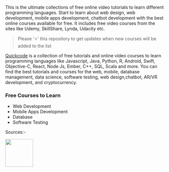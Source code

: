 This is the ultimate collections of free online video tutorials to learn different programming languages. Start to learn about web design, web development, mobile apps development, chatbot development with the best online courses available for free. It includes free video courses from the sites like Udemy, SkillShare, Lynda, Udacity etc.

>  Please '⭐' this repository to get updates when new courses will be added to the list


[Quickcode](http://www.quickcode.co) is a collection of free tutorials and online video courses to learn programming languages like Javascript, Java, Python, R, Android, Swift, Objective-C, React, Node Js, Ember, C++, SQL, Scala and more.
You can find the best tutorials and courses for the web, mobile,  database management, data science, software testing, web design,chatbot, AR/VR development, and cryptocurrency.


### Free Courses to Learn
- Web Development
- Mobile Apps Development
- Database
- Software Testing

Sources:- 

<img src="https://www.udemy.com/staticx/udemy/images/v6/logo-coral.svg" width="88">
